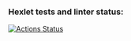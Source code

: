 ### Hexlet tests and linter status:
[![Actions Status](https://github.com/maxim-gal/frontend-project-44/actions/workflows/hexlet-check.yml/badge.svg)](https://github.com/maxim-gal/frontend-project-44/actions)